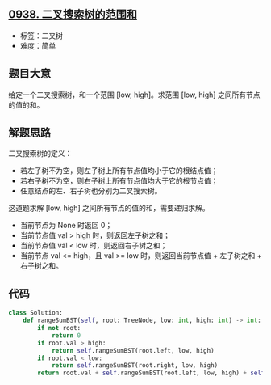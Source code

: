 ## [0938. 二叉搜索树的范围和](https://leetcode-cn.com/problems/range-sum-of-bst/)

- 标签：二叉树
- 难度：简单

## 题目大意

给定一个二叉搜索树，和一个范围 [low, high]。求范围 [low, high] 之间所有节点的值的和。

## 解题思路

二叉搜索树的定义：

- 若左子树不为空，则左子树上所有节点值均小于它的根结点值；
- 若右子树不为空，则右子树上所有节点值均大于它的根节点值；
- 任意结点的左、右子树也分别为二叉搜索树。

这道题求解 [low, high] 之间所有节点的值的和，需要递归求解。

- 当前节点为 None 时返回 0；
- 当前节点值 val > high 时，则返回左子树之和；
- 当前节点值 val < low 时，则返回右子树之和；
- 当前节点 val <= high，且 val >= low 时，则返回当前节点值 + 左子树之和 + 右子树之和。

## 代码

```Python
class Solution:
    def rangeSumBST(self, root: TreeNode, low: int, high: int) -> int:
        if not root:
            return 0
        if root.val > high:
            return self.rangeSumBST(root.left, low, high)
        if root.val < low:
            return self.rangeSumBST(root.right, low, high)
        return root.val + self.rangeSumBST(root.left, low, high) + self.rangeSumBST(root.right, low, high)
```


